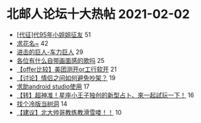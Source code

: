 # 北邮人论坛十大热帖 2021-02-02

- [[代征]代95年小姐姐征友](https://bbs.byr.cn/article/Friends/1984931) 51
- [求花名~](https://bbs.byr.cn/article/Talking/6256527) 42
- [进击的巨人-车力巨人](https://bbs.byr.cn/article/Comic/631148) 29
- [各位有什么自带画面感的歌吗](https://bbs.byr.cn/article/Music/342392) 25
- [【offer比较】美团测开or工行软开](https://bbs.byr.cn/article/WorkLife/1161483) 21
- [【讨论】情侣之间如何避免吵架？](https://bbs.byr.cn/article/Feeling/3163542) 19
- [求助android studio使用](https://bbs.byr.cn/article/StudyShare/199804) 17
- [【转】超神准！星座小王子独创的新型占卜、來一起試玩一下！](https://bbs.byr.cn/article/Constellations/326533) 16
- [找个冷版当树洞](https://bbs.byr.cn/article/PsyHealthOnline/59116) 14
- [【建议】北大帅哥教练教滑雪喽！！](https://bbs.byr.cn/article/Ski_Snowboard/956) 10



